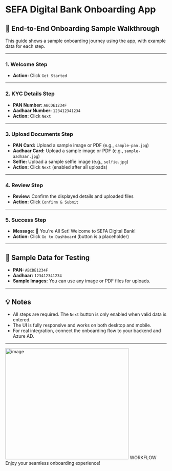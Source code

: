 # SEFA Digital Bank Onboarding App

## 🚀 End-to-End Onboarding Sample Walkthrough

This guide shows a sample onboarding journey using the app, with example data for each step.

---

### 1. Welcome Step
- **Action:** Click `Get Started`

---

### 2. KYC Details Step
- **PAN Number:** `ABCDE1234F`
- **Aadhaar Number:** `123412341234`
- **Action:** Click `Next`

---

### 3. Upload Documents Step
- **PAN Card:** Upload a sample image or PDF (e.g., `sample-pan.jpg`)
- **Aadhaar Card:** Upload a sample image or PDF (e.g., `sample-aadhaar.jpg`)
- **Selfie:** Upload a sample selfie image (e.g., `selfie.jpg`)
- **Action:** Click `Next` (enabled after all uploads)

---

### 4. Review Step
- **Review:** Confirm the displayed details and uploaded files
- **Action:** Click `Confirm & Submit`

---

### 5. Success Step
- **Message:** 🎉 You're All Set! Welcome to SEFA Digital Bank!
- **Action:** Click `Go to Dashboard` (button is a placeholder)

---

## 🧪 Sample Data for Testing
- **PAN:** `ABCDE1234F`
- **Aadhaar:** `123412341234`
- **Sample Images:** You can use any image or PDF files for uploads.

---

## 💡 Notes
- All steps are required. The `Next` button is only enabled when valid data is entered.
- The UI is fully responsive and works on both desktop and mobile.
- For real integration, connect the onboarding flow to your backend and Azure AD.

---
<img width="385" height="346" alt="image" src="https://github.com/user-attachments/assets/3497d879-e74d-4f47-8985-bc73d80c7d02" />
WORKFLOW
Enjoy your seamless onboarding experience! 
